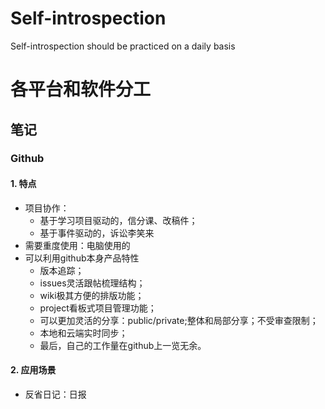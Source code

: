 # Self-introspection
Self-introspection should be practiced on a daily basis

# 各平台和软件分工
## 笔记
### Github
#### 1. 特点
- 项目协作：
  - 基于学习项目驱动的，信分课、改稿件；
  - 基于事件驱动的，诉讼李笑来
- 需要重度使用：电脑使用的
- 可以利用github本身产品特性
  - 版本追踪；
  - issues灵活跟帖梳理结构；
  - wiki极其方便的排版功能；
  - project看板式项目管理功能；
  - 可以更加灵活的分享：public/private;整体和局部分享；不受审查限制；
  - 本地和云端实时同步；
  - 最后，自己的工作量在github上一览无余。
  
#### 2. 应用场景  
- 反省日记：日报
